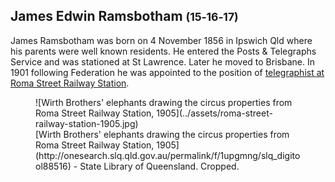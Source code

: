 ## James Edwin Ramsbotham <small>(15‑16‑17)</small>

James Ramsbotham was born on 4 November 1856 in Ipswich Qld where his parents were well known residents. He entered the Posts & Telegraphs Service and was stationed at St Lawrence. Later he moved to Brisbane. In 1901 following Federation he was appointed to the position of [telegraphist at Roma Street Railway Station](https://trove.nla.gov.au/newspaper/article/201060931).

<!--
![Wirth Brothers' elephants drawing the circus properties from Roma Street Railway Station, 1905](../assets/roma-street-railway-station-1905.jpg)

*<small>[Wirth Brothers' elephants drawing the circus properties from Roma Street Railway Station, 1905](http://onesearch.slq.qld.gov.au/permalink/f/1upgmng/slq_digitool88516) - State Library of Queensland. Cropped.</small>*
-->

<figure markdown> 
  ![Wirth Brothers' elephants drawing the circus properties from Roma Street Railway Station, 1905](../assets/roma-street-railway-station-1905.jpg)
  <figcaption markdown>[Wirth Brothers' elephants drawing the circus properties from Roma Street Railway Station, 1905](http://onesearch.slq.qld.gov.au/permalink/f/1upgmng/slq_digitool88516) - State Library of Queensland. Cropped.</figcaption>
</figure>